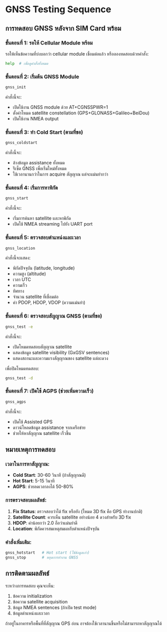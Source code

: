 # GNSS Testing Sequence

## การทดสอบ GNSS หลังจาก SIM Card พร้อม

### ขั้นตอนที่ 1: รอให้ Cellular Module พร้อม
รอให้เห็นข้อความที่บ่งบอกว่า cellular module เชื่อมต่อแล้ว หรือลองทดสอบด้วยคำสั่ง:

```bash
help  # เพื่อดูคำสั่งทั้งหมด
```

### ขั้นตอนที่ 2: เริ่มต้น GNSS Module
```bash
gnss_init
```
คำสั่งนี้จะ:
- เปิดใช้งาน GNSS module ด้วย AT+CGNSSPWR=1
- ตั้งค่าโหมด satellite constellation (GPS+GLONASS+Galileo+BeiDou)
- เปิดใช้งาน NMEA output

### ขั้นตอนที่ 3: ทำ Cold Start (ตามที่ขอ)
```bash
gnss_coldstart
```
คำสั่งนี้จะ:
- ล้างข้อมูล assistance ทั้งหมด
- รีเซ็ต GNSS เพื่อเริ่มใหม่ทั้งหมด
- ใช้เวลานานกว่าในการ acquire สัญญาณ แต่จะแม่นยำกว่า

### ขั้นตอนที่ 4: เริ่มการหาพิกัด
```bash
gnss_start
```
คำสั่งนี้จะ:
- เริ่มการค้นหา satellite และหาพิกัด
- เปิดใช้ NMEA streaming ไปยัง UART port

### ขั้นตอนที่ 5: ตรวจสอบตำแหน่งและเวลา
```bash
gnss_location
```
คำสั่งนี้จะแสดง:
- พิกัดปัจจุบัน (latitude, longitude)
- ความสูง (altitude)
- เวลา UTC
- ความเร็ว
- ทิศทาง
- จำนวน satellite ที่เชื่อมต่อ
- ค่า PDOP, HDOP, VDOP (ความแม่นยำ)

### ขั้นตอนที่ 6: ตรวจสอบสัญญาณ GNSS (ตามที่ขอ)
```bash
gnss_test -e
```
คำสั่งนี้จะ:
- เปิดโหมดทดสอบสัญญาณ satellite
- แสดงข้อมูล satellite visibility (GxGSV sentences)
- แสดงสถานะและความแรงสัญญาณของ satellite แต่ละดวง

เพื่อปิดโหมดทดสอบ:
```bash
gnss_test -d
```

### ขั้นตอนที่ 7: เปิดใช้ AGPS (ช่วยเพิ่มความเร็ว)
```bash
gnss_agps
```
คำสั่งนี้จะ:
- เปิดใช้ Assisted GPS
- ดาวน์โหลดข้อมูล assistance จากเครือข่าย
- ช่วยให้หาสัญญาณ satellite เร็วขึ้น

## หมายเหตุการทดสอบ

### เวลาในการหาสัญญาณ:
- **Cold Start**: 30-60 วินาที (ถ้าสัญญาณดี)
- **Hot Start**: 5-15 วินาที
- **AGPS**: ช่วยลดเวลาลงได้ 50-80%

### การตรวจสอบผลลัพธ์:
1. **Fix Status**: ตรวจสอบว่าได้ fix หรือยัง (โหมด 3D fix คือ GPS ทำงานปกติ)
2. **Satellite Count**: ควรเห็น satellite อย่างน้อย 4 ดวงสำหรับ 3D fix
3. **HDOP**: ค่าน้อยกว่า 2.0 ถือว่าแม่นยำดี
4. **Location**: พิกัดควรสมเหตุสมผลกับตำแหน่งปัจจุบัน

### คำสั่งเพิ่มเติม:
```bash
gnss_hotstart   # Hot start (ใช้ข้อมูลเก่า)
gnss_stop       # หยุดการทำงาน GNSS
```

## การติดตามผลลัพธ์

ระหว่างการทดสอบ คุณจะเห็น:
1. ข้อความ initialization
2. ข้อความ satellite acquisition 
3. ข้อมูล NMEA sentences (ถ้าเปิด test mode)
4. ข้อมูลตำแหน่งและเวลา

ถ้าอยู่ในอาคารหรือพื้นที่ที่สัญญาณ GPS อ่อน อาจต้องใช้เวลานานขึ้นหรือไม่สามารถหาสัญญาณได้
